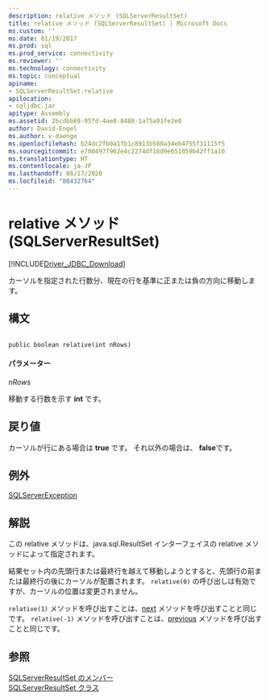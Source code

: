 ```yaml
---
description: relative メソッド (SQLServerResultSet)
title: relative メソッド (SQLServerResultSet) | Microsoft Docs
ms.custom: ''
ms.date: 01/19/2017
ms.prod: sql
ms.prod_service: connectivity
ms.reviewer: ''
ms.technology: connectivity
ms.topic: conceptual
apiname:
- SQLServerResultSet.relative
apilocation:
- sqljdbc.jar
apitype: Assembly
ms.assetid: 2bcdbb69-95fd-4ae8-8488-1a75a91fe2e0
author: David-Engel
ms.author: v-daenge
ms.openlocfilehash: b24dc2fb0a1fb1c8913b580a34eb4755f31115f5
ms.sourcegitcommit: e700497f962e4c2274df16d9e651059b42ff1a10
ms.translationtype: HT
ms.contentlocale: ja-JP
ms.lasthandoff: 08/17/2020
ms.locfileid: "88432764"
---
```

# <a name="relative-method-sqlserverresultset"></a>relative メソッド (SQLServerResultSet)
[!INCLUDE[Driver_JDBC_Download](../../../includes/driver_jdbc_download.md)]

  カーソルを指定された行数分、現在の行を基準に正または負の方向に移動します。  
  
## <a name="syntax"></a>構文  
  
```  
  
public boolean relative(int nRows)  
```  
  
#### <a name="parameters"></a>パラメーター  
 *nRows*  
  
 移動する行数を示す **int** です。  
  
## <a name="return-value"></a>戻り値  
 カーソルが行にある場合は **true** です。 それ以外の場合は、 **false**です。  
  
## <a name="exceptions"></a>例外  
 [SQLServerException](../../../connect/jdbc/reference/sqlserverexception-class.md)  
  
## <a name="remarks"></a>解説  
 この relative メソッドは、java.sql.ResultSet インターフェイスの relative メソッドによって指定されます。  
  
 結果セット内の先頭行または最終行を越えて移動しようとすると、先頭行の前または最終行の後にカーソルが配置されます。 `relative(0)` の呼び出しは有効ですが、カーソルの位置は変更されません。  
  
 `relative(1)` メソッドを呼び出すことは、[next](../../../connect/jdbc/reference/next-method-sqlserverresultset.md) メソッドを呼び出すことと同じです。 `relative(-1)` メソッドを呼び出すことは、[previous](../../../connect/jdbc/reference/previous-method-sqlserverresultset.md) メソッドを呼び出すことと同じです。  
  
## <a name="see-also"></a>参照  
 [SQLServerResultSet のメンバー](../../../connect/jdbc/reference/sqlserverresultset-members.md)   
 [SQLServerResultSet クラス](../../../connect/jdbc/reference/sqlserverresultset-class.md)  
  
  
